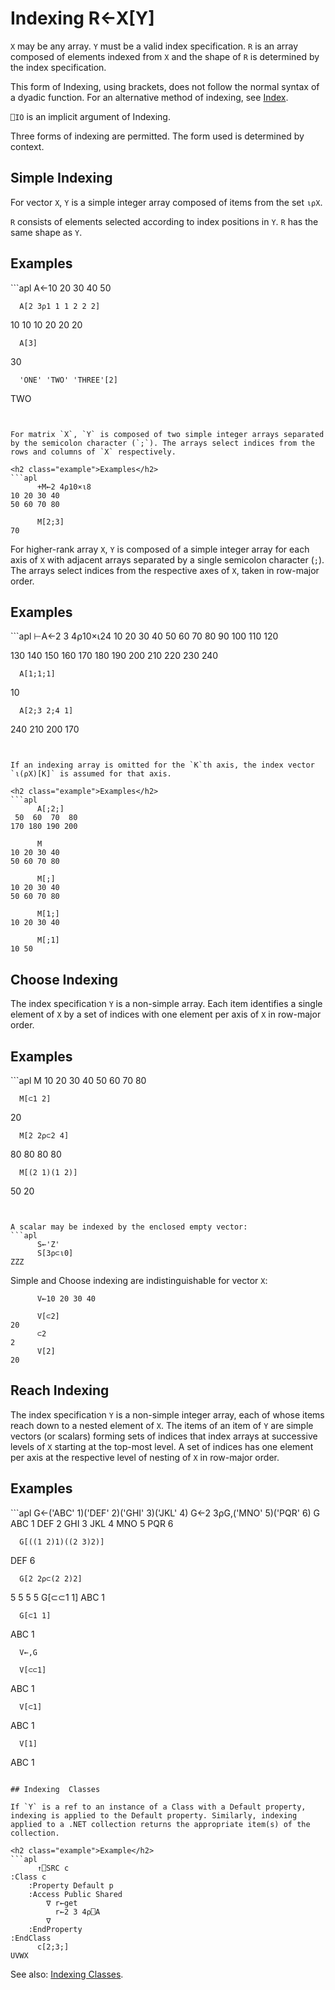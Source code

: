 <div style="display: none;">
  ←
</div>

<h1 class="heading"><span class="name">Indexing</span> <span class="command">R←X[Y]</span></h1>

`X` may be  any array. `Y` must be a valid index specification. `R` is an array composed of elements indexed from `X` and the shape of `R` is determined by the index specification.

This form of Indexing, using brackets, does not follow the normal syntax of a dyadic function. For an alternative method of indexing, see [Index](../primitive-functions/index-function/index.md).

`⎕IO` is an implicit argument of Indexing.

Three forms of indexing are permitted. The form used is determined by context.

## Simple Indexing

For vector `X`, `Y` is a simple integer array composed of items from the set `⍳⍴X`.


`R` consists of elements selected according to index positions in `Y`. `R` has the same shape as `Y`.

<h2 class="example">Examples</h2>
```apl
      A←10 20 30 40 50
 
      A[2 3⍴1 1 1 2 2 2]
10 10 10
20 20 20
 
      A[3]
30
 
      'ONE' 'TWO' 'THREE'[2]
 TWO
```


For matrix `X`, `Y` is composed of two simple integer arrays separated by the semicolon character (`;`). The arrays select indices from the rows and columns of `X` respectively.

<h2 class="example">Examples</h2>
```apl
      +M←2 4⍴10×⍳8
10 20 30 40
50 60 70 80
 
      M[2;3]
70
```


For higher-rank array `X`, `Y` is composed of a simple integer array for each axis of `X` with adjacent arrays separated by a single semicolon character (`;`). The arrays select indices from the respective axes of `X`, taken in row-major order.

<h2 class="example">Examples</h2>
```apl
      ⊢A←2 3 4⍴10×⍳24
 10  20  30  40
 50  60  70  80
 90 100 110 120
 
130 140 150 160
170 180 190 200
210 220 230 240
 
      A[1;1;1]
10
 
      A[2;3 2;4 1]
240 210
200 170
```


If an indexing array is omitted for the `K`th axis, the index vector `⍳(⍴X)[K]` is assumed for that axis.

<h2 class="example">Examples</h2>
```apl
      A[;2;]
 50  60  70  80
170 180 190 200
 
      M
10 20 30 40
50 60 70 80
 
      M[;]
10 20 30 40
50 60 70 80
 
      M[1;]
10 20 30 40
 
      M[;1]
10 50
```

## Choose Indexing


The index specification `Y` is a non-simple array. Each item identifies a single element of `X` by a set of indices with one element per axis of `X` in row-major order.

<h2 class="example">Examples</h2>
```apl
      M
10 20 30 40
50 60 70 80
 
      M[⊂1 2]
20
 
      M[2 2⍴⊂2 4]
80 80
80 80
 
      M[(2 1)(1 2)]
50 20
```


A scalar may be indexed by the enclosed empty vector:
```apl
      S←'Z'
      S[3⍴⊂⍳0]
ZZZ
```


Simple and Choose indexing are indistinguishable for vector `X`:
```apl
      V←10 20 30 40
 
      V[⊂2]
20
      ⊂2
2
      V[2]
20
```

## Reach Indexing

The index specification `Y` is a non-simple integer array, each of whose items reach down to a nested element of `X`. The items of an item of `Y` are simple vectors (or scalars) forming sets of indices that index arrays at successive levels of `X` starting at the top-most level. A set of indices has one element per axis at the respective level of nesting of `X` in row-major order.

<h2 class="example">Examples</h2>
```apl
      G←('ABC' 1)('DEF' 2)('GHI' 3)('JKL' 4)
      G←2 3⍴G,('MNO' 5)('PQR' 6)
      G
  ABC  1   DEF  2   GHI  3
  JKL  4   MNO  5   PQR  6
 
      G[((1 2)1)((2 3)2)]
 DEF  6
 
      G[2 2⍴⊂(2 2)2]
5 5
5 5
      G[⊂⊂1 1]
  ABC  1
 
      G[⊂1 1]
  ABC  1
 
      V←,G
 
      V[⊂⊂1]
  ABC  1
 
      V[⊂1]
  ABC  1
 
      V[1]
  ABC  1
```

## Indexing  Classes

If `Y` is a ref to an instance of a Class with a Default property, indexing is applied to the Default property. Similarly, indexing applied to a .NET collection returns the appropriate item(s) of the collection.

<h2 class="example">Example</h2>
```apl
      ↑⎕SRC c
:Class c                 
    :Property Default p  
    :Access Public Shared
        ∇ r←get          
          r←2 3 4⍴⎕A     
        ∇                
    :EndProperty         
:EndClass                
      c[2;3;]
UVWX
```

See also: [Indexing Classes](index-function/index.md#indexing-classes).


